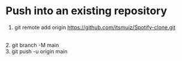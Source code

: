 # Push into an existing repository

1. git remote add origin https://github.com/itsmuiz/Spotify-clone.git
<br>
2. git branch -M main
<br>
3. git push -u origin main
